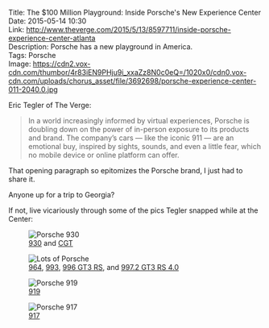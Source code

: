 Title: The $100 Million Playground: Inside Porsche's New Experience Center  
Date: 2015-05-14 10:30  
Link: http://www.theverge.com/2015/5/13/8597711/inside-porsche-experience-center-atlanta  
Description: Porsche has a new playground in America.  
Tags: Porsche  
Image: https://cdn2.vox-cdn.com/thumbor/4r83iEN9PHju9i_xxaZz8N0c0eQ=/1020x0/cdn0.vox-cdn.com/uploads/chorus_asset/file/3692698/porsche-experience-center-011-2040.0.jpg  

Eric Tegler of The Verge:

> In a world increasingly informed by virtual experiences, Porsche is doubling down on the power of in-person exposure to its products and brand. The company’s cars — like the iconic 911 — are an emotional buy, inspired by sights, sounds, and even a little fear, which no mobile device or online platform can offer.

That opening paragraph so epitomizes the Porsche brand, I just had to share it. 

Anyone up for a trip to Georgia?

If not, live vicariously through some of the pics Tegler snapped while at the Center:

<figure>
	<img src="https://cdn3.vox-cdn.com/thumbor/LemejK0sMTHhK0HiQ2PiF53gA5g=/1020x0/cdn0.vox-cdn.com/uploads/chorus_asset/file/3692700/porsche-experience-center-012-2040.0.jpg" alt="Porsche 930" title="Porsche 930">
	<figcaption><a href="https://en.wikipedia.org/wiki/Porsche_930" title="Wikipedia: Porsche 930">930</a> and <a href="https://en.wikipedia.org/wiki/Porsche_Carrera_GT" title="Porsche Carrera GT">CGT</a></figcaption>
</figure>

<figure>
	<img src="https://cdn2.vox-cdn.com/thumbor/4r83iEN9PHju9i_xxaZz8N0c0eQ=/1020x0/cdn0.vox-cdn.com/uploads/chorus_asset/file/3692698/porsche-experience-center-011-2040.0.jpg" alt="Lots of Porsche" title="Lots of Porsche">
	<figcaption><a href="https://en.wikipedia.org/wiki/Porsche_964" title="Wikipedia: Porsche 964">964</a>, <a href="https://en.wikipedia.org/wiki/Porsche_993" title="Wikipedia: Porsche 993">993</a>, <a href="https://en.wikipedia.org/wiki/Porsche_911_GT3#996_GT3_RS" title="Porsche 996 GT3 RS">996 GT3 RS</a>, and <a href="https://en.wikipedia.org/wiki/Porsche_911_GT3#997_GT3_RS_4.0" title="Porsche 997 GT3 RS 4.0">997.2 GT3 RS 4.0</a></figcaption>
</figure>

<figure>
	<img src="https://cdn3.vox-cdn.com/thumbor/QIXPmVWfdYwEaPBBzl6QB9sAkno=/1020x0/cdn0.vox-cdn.com/uploads/chorus_asset/file/3692692/porsche-experience-center-003-2040.0.jpg" alt="Porsche 919" title="Porsche 919">
	<figcaption><a href="https://en.wikipedia.org/wiki/Porsche_919_Hybrid" title="Porsche 919">919</a></figcaption>
</figure>

<figure>
	<img src="https://cdn3.vox-cdn.com/thumbor/hHa4IDiKEYxXwhY1ekErT-Mbto8=/1020x0/cdn0.vox-cdn.com/uploads/chorus_asset/file/3692694/porsche-experience-center-001-2040.0.jpg" alt="Porsche 917" title="Porsche 917">
	<figcaption><a href="https://en.wikipedia.org/wiki/Porsche_917" title="Porsche 917">917</a></figcaption>
</figure>